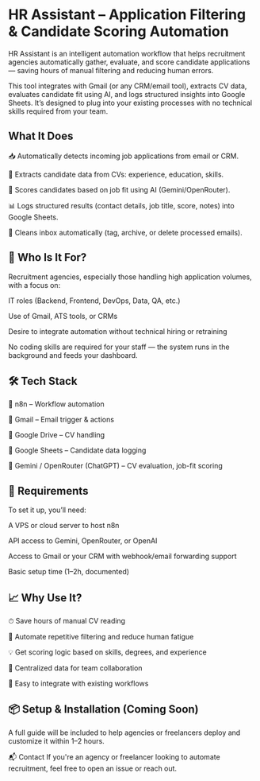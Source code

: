 # HR Assistant – Application Filtering & Candidate Scoring Automation
HR Assistant is an intelligent automation workflow that helps recruitment agencies automatically gather, evaluate, and score candidate applications — saving hours of manual filtering and reducing human errors.

This tool integrates with Gmail (or any CRM/email tool), extracts CV data, evaluates candidate fit using AI, and logs structured insights into Google Sheets. It’s designed to plug into your existing processes with no technical skills required from your team.

##  What It Does

📥 Automatically detects incoming job applications from email or CRM.

🧾 Extracts candidate data from CVs: experience, education, skills.

🎯 Scores candidates based on job fit using AI (Gemini/OpenRouter).

📊 Logs structured results (contact details, job title, score, notes) into Google Sheets.

🧼 Cleans inbox automatically (tag, archive, or delete processed emails).

## 💼 Who Is It For?

Recruitment agencies, especially those handling high application volumes, with a focus on:

IT roles (Backend, Frontend, DevOps, Data, QA, etc.)

Use of Gmail, ATS tools, or CRMs

Desire to integrate automation without technical hiring or retraining

No coding skills are required for your staff — the system runs in the background and feeds your dashboard.

## 🛠️ Tech Stack

🔁 n8n – Workflow automation

📧 Gmail – Email trigger & actions

📂 Google Drive – CV handling

📑 Google Sheets – Candidate data logging

🧠 Gemini / OpenRouter (ChatGPT) – CV evaluation, job-fit scoring

## 🔧 Requirements
To set it up, you’ll need:

A VPS or cloud server to host n8n

API access to Gemini, OpenRouter, or OpenAI

Access to Gmail or your CRM with webhook/email forwarding support

Basic setup time (1–2h, documented)

## 📈 Why Use It?

⏱ Save hours of manual CV reading

🔄 Automate repetitive filtering and reduce human fatigue

💡 Get scoring logic based on skills, degrees, and experience

📂 Centralized data for team collaboration

🧩 Easy to integrate with existing workflows

## 📦 Setup & Installation (Coming Soon)
A full guide will be included to help agencies or freelancers deploy and customize it within 1–2 hours.

📬 Contact
If you're an agency or freelancer looking to automate recruitment, feel free to open an issue or reach out.
